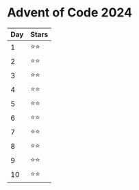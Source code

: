 # Advent of Code 2024

| Day | Stars  |
| --- | ------ |
|   1 | ⭐️⭐️ |
|   2 | ⭐️⭐️ |
|   3 | ⭐️⭐️ |
|   4 | ⭐️⭐️ |
|   5 | ⭐️⭐️ |
|   6 | ⭐️⭐️ |
|   7 | ⭐️⭐️ |
|   8 | ⭐️⭐️ |
|   9 | ⭐️⭐️ |
|  10 | ⭐️⭐️ |
